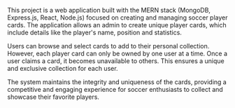 This project is a web application built with the MERN stack (MongoDB, Express.js, React, Node.js) focused on creating and managing soccer player cards. The application allows an admin to create unique player cards, which include details like the player's name, position and statistics.

Users can browse and select cards to add to their personal collection. However, each player card can only be owned by one user at a time. Once a user claims a card, it becomes unavailable to others. This ensures a unique and exclusive collection for each user.

The system maintains the integrity and uniqueness of the cards, providing a competitive and engaging experience for soccer enthusiasts to collect and showcase their favorite players.
